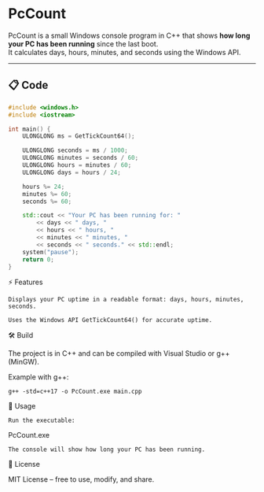 # PcCount

PcCount is a small Windows console program in C++ that shows **how long your PC has been running** since the last boot.  
It calculates days, hours, minutes, and seconds using the Windows API.

---

## 📋 Code

```cpp
#include <windows.h>
#include <iostream>

int main() {
    ULONGLONG ms = GetTickCount64();

    ULONGLONG seconds = ms / 1000;
    ULONGLONG minutes = seconds / 60;
    ULONGLONG hours = minutes / 60;
    ULONGLONG days = hours / 24;

    hours %= 24;
    minutes %= 60;
    seconds %= 60;

    std::cout << "Your PC has been running for: "
        << days << " days, "
        << hours << " hours, "
        << minutes << " minutes, "
        << seconds << " seconds." << std::endl;
    system("pause");
    return 0;
}
```
⚡ Features

    Displays your PC uptime in a readable format: days, hours, minutes, seconds.

    Uses the Windows API GetTickCount64() for accurate uptime.

🛠️ Build

The project is in C++ and can be compiled with Visual Studio or g++ (MinGW).

Example with g++:
```
g++ -std=c++17 -o PcCount.exe main.cpp
```
🚀 Usage

    Run the executable:

PcCount.exe

    The console will show how long your PC has been running.

📜 License

MIT License – free to use, modify, and share.
